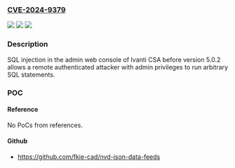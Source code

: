 ### [CVE-2024-9379](https://cve.mitre.org/cgi-bin/cvename.cgi?name=CVE-2024-9379)
![](https://img.shields.io/static/v1?label=Product&message=CSA%20(Cloud%20Services%20Appliance)&color=blue)
![](https://img.shields.io/static/v1?label=Version&message=n%2Fa&color=blue)
![](https://img.shields.io/static/v1?label=Vulnerability&message=CWE-89%20Improper%20Neutralization%20of%20Special%20Elements%20used%20in%20an%20SQL%20Command%20('SQL%20Injection')&color=brighgreen)

### Description

SQL injection in the admin web console of Ivanti CSA before version 5.0.2 allows a remote authenticated attacker with admin privileges to run arbitrary SQL statements.

### POC

#### Reference
No PoCs from references.

#### Github
- https://github.com/fkie-cad/nvd-json-data-feeds

